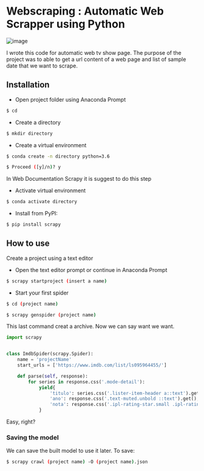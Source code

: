 # Webscraping : Automatic Web Scrapper using Python

![image](https://user-images.githubusercontent.com/69267132/152418573-1ff1e798-724a-4fbc-82fd-b670263ade29.png)

I wrote this code for automatic web tv show page. The purpose of the project was to able to get a url content of a web page and list of sample date that we want to scrape.

## Installation

- Open project folder using Anaconda Prompt

```bash
$ cd
```

- Create a directory 
 
 ```bash
$ mkdir directory
```
- Create a virtual environment
 ```bash
$ conda create -n directory python=3.6
```
 ```bash
$ Proceed ([y]/n)? y
```
In Web Documentation Scrapy it is suggest to do this step

- Activate virtual environment 

 ```bash
$ conda activate directory
```
- Install from PyPI:
```bash
$ pip install scrapy
```

## How to use

Create a project using a text editor

- Open the text editor prompt or continue in Anaconda Prompt
```bash
$ scrapy startproject (insert a name)
```
- Start your first spider
```bash
$ cd (project name)
```
```bash
$ scrapy genspider (project name)
```
This last command creat a archive. Now we can say want we want.

```python
import scrapy


class ImdbSpider(scrapy.Spider):
    name = 'projectName'
    start_urls = ['https://www.imdb.com/list/ls095964455/']

    def parse(self, response):
        for series in response.css('.mode-detail'):
            yield{
                'titulo': series.css('.lister-item-header a::text').get(),
                'ano': response.css('.text-muted.unbold ::text').get(),
                'nota': response.css('.ipl-rating-star.small .ipl-rating-star__rating ::text').get()
            }
```
Easy, right?

### Saving the model

We can save the built model to use it later. To save:

 ```bash
$ scrapy crawl (project name) -O (project name).json
```
